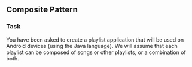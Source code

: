 ## Composite Pattern

### Task
You have been asked to create a playlist application that will be used on Android devices (using the Java language). We will assume that each playlist can be composed of songs or other playlists, or a combination of both.